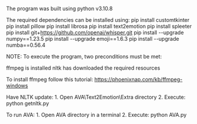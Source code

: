 The program was built using python v3.10.8

The required dependencies can be installed using: 
pip install customtkinter
pip install pillow
pip install librosa
pip install text2emotion
pip install spleeter
pip install git+https://github.com/openai/whisper.git 
pip install --upgrade numpy==1.23.5
pip install --upgrade emoji==1.6.3
pip install --upgrade numba==0.56.4

NOTE: To execute the program, two preconditions must be met:

ffmpeg is installed
nltk has downloaded the required resources

To install ffmpeg follow this tutorial:
	https://phoenixnap.com/kb/ffmpeg-windows

Have NLTK update:
	1. Open AVA\Text2Emotion\Extra directory
	2. Execute: python getnltk.py

To run AVA:
	1. Open AVA directory in a terminal
	2. Execute: python AVA.py